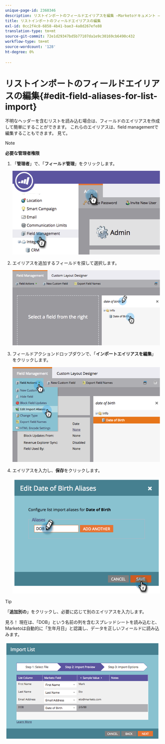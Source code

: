 ```yaml
---
unique-page-id: 2360346
description: リストインポートのフィールドエイリアスを編集 —Marketoドキュメント — 製品ドキュメント
title: リストインポートのフィールドエイリアスの編集
exl-id: 0cc2f4c8-6858-4b41-bae3-4a8d267efe88
translation-type: tm+mt
source-git-commit: 72e1d29347bd5b77107da1e9c30169cb6490c432
workflow-type: tm+mt
source-wordcount: '128'
ht-degree: 0%

---
```


# リストインポートのフィールドエイリアスの編集{#edit-field-aliases-for-list-import}

不明なヘッダーを含むリストを読み込む場合は、フィールドのエイリアスを作成して簡単にすることができます。 これらのエイリアスは、field managementで編集することもできます。 見て。

>[!NOTE]
>
>**必要な管理者権限**

1. 「**管理者**」で、「**フィールド管理**」をクリックします。

   ![](assets/image2014-9-19-9-3a56-3a22.png)

1. エイリアスを追加するフィールドを探して選択します。

   ![](assets/fieldmanagement-findfield.png)

1. フィールドアクションドロップダウンで、「**インポートエイリアスを編集**」をクリックします。

   ![](assets/fieldmanageemnt-editimport.png)

1. エイリアスを入力し、**保存**&#x200B;をクリックします。

   ![](assets/image2014-9-19-9-3a57-3a1.png)

>[!TIP]
>
>「**追加別の**」をクリックし、必要に応じて別のエイリアスを入力します。

見ろ！ 現在は、「DOB」という名前の列を含むスプレッドシートを読み込むと、Marketoは自動的に「生年月日」と認識し、データを正しいフィールドに読み込みます。

![](assets/image2014-9-19-9-3a57-3a20.png)
